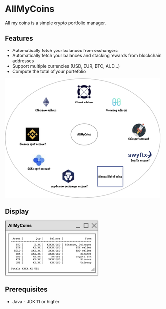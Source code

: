 # AllMyCoins

All my coins is a simple crypto portfolio manager.

## Features

- Automatically fetch your balances from exchangers
- Automatically fetch your balances and stacking rewards from blockchain addresses
- Support multiple currencies (USD, EUR, BTC, AUD...)
- Compute the total of your portefolio

<img src="doc/img/allMyCoinsProviders.png" alt="AllMyCoins Window" width="500" />

## Display

<img src="doc/img/allMyCoinsWindow.png" alt="AllMyCoins Window" width="300"/>

## Prerequisites

- Java - JDK 11 or higher
